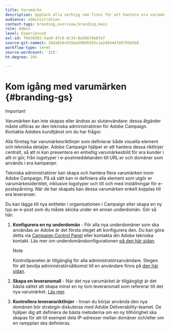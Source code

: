 ```yaml
---
title: Varumärke
description: Upptäck alla verktyg som finns för att hantera era varumärkesidentiteter
audience: administration
context-tags: branding,overview;branding,main
role: Admin
level: Experienced
exl-id: f6438303-5ae8-47c6-8c34-8e586f4b6fe7
source-git-commit: 2b4a818c819ae598d5555c1a2d64447b0793b5b8
workflow-type: tm+mt
source-wordcount: '315'
ht-degree: 16%

---
```


# Kom igång med varumärken {#branding-gs}

>[!IMPORTANT]
>
>Varumärken kan inte skapas eller ändras av slutanvändare: dessa åtgärder måste utföras av den tekniska administratören för Adobe Campaign. Kontakta Adobes kundtjänst om du har frågor.

Alla företag har varumärkesriktlinjer som definierar både visuella element och tekniska detaljer. Adobe Campaign hjälper er att hantera dessa riktlinjer centralt, så att ni kan presentera en enhetlig varumärkesbild för era kunder i allt ni gör, från logotyper i e-postmeddelanden till URL:er och domäner som används i era kampanjer.

Tekniska administratörer kan skapa och hantera flera varumärken inom Adobe Campaign. På så sätt kan ni definiera alla element som utgör er varumärkesidentitet, inklusive logotyper och till och med inställningar för e-postspårning. När de har skapats kan dessa varumärken enkelt kopplas till era leveranser.

Du kan lägga till nya entiteter i organisationen i Campaign eller skapa en ny typ av e-post som du måste skicka under en annan underdomän. Gör så här:

1. **Konfigurera en ny underdomän** - För alla nya underdomäner som ska användas av Adobe är det första steget att konfigurera den. Du kan göra detta via [Campaign Control Panel](https://experienceleague.adobe.com/docs/control-panel/using/subdomains-and-certificates/subdomains-branding.html?lang=sv) eller kontakta din Adobe tekniska kontakt. Läs mer om underdomänskonfigurationen [på den här sidan](https://experienceleague.adobe.com/sv/docs/deliverability-learn/deliverability-best-practice-guide/additional-resources/campaign/ac-domain-name-setup).

   >[!NOTE]
   >
   >Kontrollpanelen är tillgänglig för alla administratörsanvändare. Stegen för att bevilja administratörsåtkomst till en användare finns på [den här sidan](https://experienceleague.adobe.com/docs/control-panel/using/discover-control-panel/managing-permissions.html?lang=sv#discover-control-panel).

1. **Skapa en leveransmall** - När det nya varumärket är tillgängligt är det bästa sättet att skapa minst en ny tom leveransmall som refererar till det nya varumärket. [Läs mer](branding-assign.md).

1. **Kontrollera leveransriktlinjer** - Innan du börjar använda den nya domänen bör strategin diskuteras med Adobe Deliverability-teamet. De hjälper dig att definiera de bästa metoderna om en ny tillhörighet ska skapas för att till exempel dela IP-adresser mellan domäner och/eller om en rampplan ska definieras.
